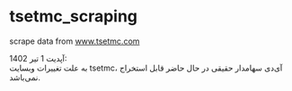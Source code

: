 # tsetmc_scraping
scrape data from www.tsetmc.com

آپدیت 1 تیر 1402:
<br>
به علت تغییرات وبسایت tsetmc، آی‌دی سهامدار حقیقی در حال حاضر قابل استخراج نمی‌باشد.
